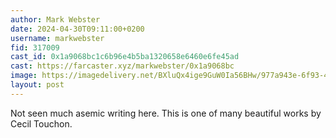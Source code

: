 ```yaml
---
author: Mark Webster
date: 2024-04-30T09:11:00+0200
username: markwebster
fid: 317009
cast_id: 0x1a9068bc1c6b96e4b5ba1320658e6460e6fe45ad
cast: https://farcaster.xyz/markwebster/0x1a9068bc
image: https://imagedelivery.net/BXluQx4ige9GuW0Ia56BHw/977a943e-6f93-41b0-cd8d-6d66e115ce00/original
layout: post
---
```


Not seen much asemic writing here. This is one of many beautiful works by Cecil Touchon.

<img src='https://imagedelivery.net/BXluQx4ige9GuW0Ia56BHw/977a943e-6f93-41b0-cd8d-6d66e115ce00/original' alt='' referrerpolicy='no-referrer'/>
